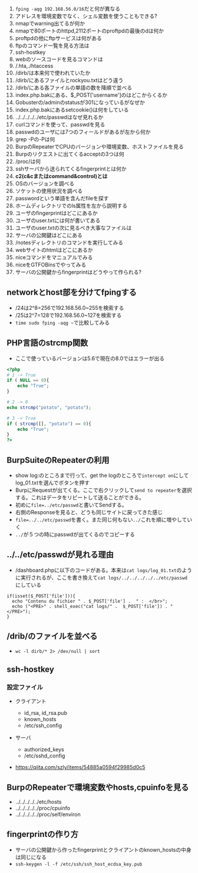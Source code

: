 1. `fping -aqg 192.168.56.0/16`だと何が異なる
2. アドレスを環境変数でなく、シェル変数を使うこともできる?
5. nmapでwarning出てるが何か
6. nmapで80ポートのhttpd,2112ポートのproftpdの最後のdは何か
8. proftpdの他にftpサービスは何がある
9. ftpのコマンド一覧を見る方法は
10. ssh-hostkey
11. webのソースコードを見るコマンドは
12. /.hta,./htaccess
13. /dirb/は本来何で使われていたか
14. /dirb/にあるファイルとrockyou.txtはどう違う
15. /dirb/にある各ファイルの単語の数を降順で並べる
16. index.php.bakにある、$_POST['username']のはどこからくるか
17. Gobusterの/adminのstatusが301になっているがなぜか
18. index.php.bakにあるsetcookie()は何をしている
19. ../../../../../etc/passwdはなぜ見れるか
20. curlコマンドを使って、passwdを見る
21. passwdのユーザには7つのフィールドがあるが左から何か
22. grep -Pの-Pは何
23. BurpのRepeaterでCPUのバージョンや環境変数、ホストファイルを見る
24. Burpのリクエストに出てくるacceptの3つは何
25. /proc/は何
26. sshサーバから送られてくるfingerprintとは何か
27. **c2(c&cまたはcommand&control)とは**
28. OSのバージョンを調べる
29. ソケットの使用状況を調べる
30. passwordという単語を含んだfileを探す
31. ホームディレクトリでのls属性を左から説明する
32. ユーザのfingerprintはどこにあるか
33. ユーザのuser.txtには何が書いてある
34. ユーザのuser.txtの次に見るべき大事なファイルは
35. サーバの公開鍵はどこにある
36. /notesディレクトリのコマンドを実行してみる
37. webサイトのhtmlはどこにあるか
38. niceコマンドをマニュアルでみる
39. niceをGTFOBinsでやってみる
40. サーバの公開鍵からfingerprintはどうやって作られる?

## networkとhost部を分けてfpingする
- /24は2^8=256で192.168.56.0~255を検索する
- /25は2^7=128で192.168.56.0~127を検索する
- `time sudo fping -aqg ~`で比較してみる

## PHP言語のstrcmp関数
- ここで使っているバージョンは5.6で現在の8.0ではエラーが出る
```php
<?php
# 1 -> True
if ( NULL == 0){
    echo "True";
} 

# 2 -> 0
echo strcmp("potato", "potato");

# 3 -> True
if ( strcmp([], "potato") == 0){
    echo "True";
} 
?>
```

## BurpSuiteのRepeaterの利用
- show log:のところまで行って、get the logのところで`intercept on`にしてlog_01.txtを選んでボタンを押す
- BurpにRequestが出てくる。ここで右クリックして`send to repeater`を選択する。これはデータをリピートして送ることができる。
- 初めに`file=../etc/passwd`と書いてSendする。
- 右側のResponseを見ると、どうも同じサイトに戻ってきた感じ
- `file=../../etc/passwd`を書く。また同じ何もない`../`これを順に増やしていく
- `../`が５つの時にpasswdが出てくるのでコピーする


## ../../etc/passwdが見れる理由
- /dashboard.phpに以下のコードがある。本来は`cat logs/log_01.txt`のように実行されるが、ここを書き換えて`cat logs/../../../../../etc/passwd`にしている
```
if(isset($_POST['file'])){
  echo "Contenu du fichier " . $_POST['file'] .  " :  </br>";
  echo ("<PRE>" . shell_exec("cat logs/" .  $_POST['file']) . "</PRE>");
}
```

## /drib/のファイルを並べる
- `wc -l dirb/* 2> /dev/null | sort`

## ssh-hostkey
### 設定ファイル
- クライアント
  - id_rsa, id_rsa.pub
  - known_hosts
  - /etc/ssh_config
- サーバ  
  - authorized_keys
  - /etc/sshd_config

- https://qiita.com/szly/items/54885a0594f29985d0c5

## BurpのRepeaterで環境変数やhosts,cpuinfoを見る
- ../../../../../etc/hosts
- ../../../../../proc/cpuinfo
- ../../../../../proc/self/environ

## fingerprintの作り方
- サーバの公開鍵から作ったfingerprintとクライアントのknown_hostsの中身は同じになる
- `ssh-keygen -l -f /etc/ssh/ssh_host_ecdsa_key.pub`
